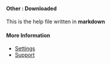 #### Other : Downloaded

This is the help file written in **markdown**

#### More Information

- [Settings](/settings)
- [Support](/support)
